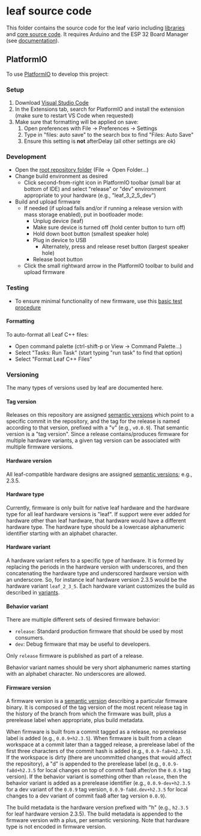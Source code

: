 # leaf source code

This folder contains the source code for the leaf vario including [libraries](libraries) and [core source code](vario).  It requires Arduino and the ESP 32 Board Manager (see [documentation](vario/README.md)).

## PlatformIO

To use [PlatformIO](https://platformio.org/) to develop this project:

### Setup

1. Download [Visual Studio Code](https://code.visualstudio.com/)
2. In the Extensions tab, search for PlatformIO and install the extension (make sure to restart VS Code when requested)
3. Make sure that formatting will be applied on save:
    1. Open preferences with File -> Preferences -> Settings
    2. Type in "files: auto save" to the search box to find "Files: Auto Save"
    3. Ensure this setting is **not** afterDelay (all other settings are ok)

### Development

* Open the [root repository folder](..) (File -> Open Folder...)
* Change build environment as desired
    * Click second-from-right icon in PlatformIO toolbar (small bar at bottom of IDE) and select "release" or "dev" environment appropriate to your hardware (e.g., "leaf_3_2_5_dev")
* Build and upload firmware
    * If needed (if upload fails and/or if running a release version with mass storage enabled), put in bootloader mode:
        * Unplug device (leaf)
        * Make sure device is turned off (hold center button to turn off)
        * Hold down boot button (smallest speaker hole)
        * Plug in device to USB
            * Alternately, press and release reset button (largest speaker hole)
        * Release boot button
    * Click the small rightward arrow in the PlatformIO toolbar to build and upload firmware

### Testing

* To ensure minimal functionality of new firmware, use this [basic test procedure](../docs/dev-references/testing/test_procedure.md)

#### Formatting

To auto-format all Leaf C++ files:

* Open command palette (ctrl-shift-p or View -> Command Palette...)
* Select "Tasks: Run Task" (start typing "run task" to find that option)
* Select "Format Leaf C++ Files"

### Versioning

The many types of versions used by leaf are documented here.

#### Tag version

Releases on this repository are assigned [semantic versions](https://semver.org) which point to a specific commit in the repository, and the tag for the release is named according to that version, prefixed with a "v" (e.g., `v0.0.9`).  That semantic version is a "tag version".  Since a release contains/produces firmware for multiple hardware variants, a given tag version can be associated with multiple firmware versions.

#### Hardware version

All leaf-compatible hardware designs are assigned [semantic versions](https://semver.org); e.g., 2.3.5.

#### Hardware type

Currently, firmware is only built for native leaf hardware and the hardware type for all leaf hardware versions is "leaf".  If support were ever added for hardware other than leaf hardware, that hardware would have a different hardware type.  The hardware type should be a lowercase alphanumeric identifier starting with an alphabet character.

#### Hardware variant

A hardware variant refers to a specific type of hardware.  It is formed by replacing the periods in the hardware version with underscores, and then concatenating the hardware type and underscored hardware version with an underscore.  So, for instance leaf hardware version 2.3.5 would be the hardware variant `leaf_2_3_5`.  Each hardware variant customizes the build as described in [variants](./variants).

#### Behavior variant

There are multiple different sets of desired firmware behavior:

* `release`: Standard production firmware that should be used by most consumers.
* `dev`: Debug firmware that may be useful to developers.

Only `release` firmware is published as part of a release.

Behavior variant names should be very short alphanumeric names starting with an alphabet character.  No underscores are allowed.

#### Firmware version

A firmware version is a [semantic version](https://semver.org) describing a particular firmware binary.  It is composed of the tag version of the most recent release tag in the history of the branch from which the firmware was built, plus a prerelease label when appropriate, plus build metadata.

When firmware is built from a commit tagged as a release, no prerelease label is added (e.g., `0.0.9+h2.3.5`).  When firmware is built from a clean workspace at a commit later than a tagged release, a prerelease label of the first three characters of the commit hash is added (e.g., `0.0.9-fa8+h2.3.5`).  If the workspace is dirty (there are uncommitted changes that would affect the repository), a "d" is appended to the prerelease label (e.g., `0.0.9-fa8d+h2.3.5` for local changes on top of commit faa8 after/on the `0.0.9` tag version).  If the behavior variant is something other than `release`, then the behavior variant is added as a prerelease identifier (e.g., `0.0.9-dev+h2.3.5` for a dev variant of the `0.0.9` tag version, `0.0.9-fa8d.dev+h2.3.5` for local changes to a dev variant of commit faa8 after tag version `0.0.9`).

The build metadata is the hardware version prefixed with "h" (e.g., `h2.3.5` for leaf hardware version 2.3.5).  The build metadata is appended to the firmware version with a plus, per semantic versioning.  Note that hardware type is not encoded in firmware version.
